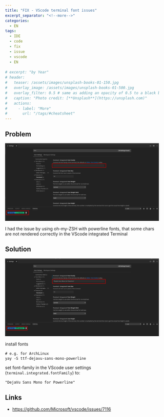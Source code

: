 ```yaml
---
title: "FIX - VScode terminal font issues"
excerpt_separator: "<!--more-->"
categories:
  - EN
tags:
  - IDE
  - code
  - fix
  - issue
  - vscode
  - EN

# excerpt: "by Year"
# header:
#   teaser: /assets/images/unsplash-books-01-150.jpg
#   overlay_image: /assets/images/unsplash-books-01-500.jpg
#   overlay_filter: 0.5 # same as adding an opacity of 0.5 to a black background
#   caption: "Photo credit: [**Unsplash**](https://unsplash.com)"
#   actions:
#     - label: "More"
#       url: "/tags/#cheatsheet"
---
```


## Problem
![image-title-here](/assets/images/2019-03-06_11-01-33.png)

I had the issue by using oh-my-ZSH with powerline fonts, that some chars are not rendered correctly in the VScode integrated Terminal


## Solution
<!--more-->
![image-title-here](/assets/images/2019-03-06_11-01-53.png)

install fonts
```
# e.g. for ArchLinux
yay -S ttf-dejavu-sans-mono-powerline
```

set font-family in the VScode user settings (`terminal.integrated.fontFamily`) to:
```
"DejaVu Sans Mono for Powerline"
```

## Links

* https://github.com/Microsoft/vscode/issues/7116


